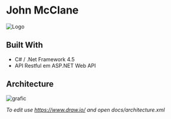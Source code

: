 # John McClane

![Logo](https://media.giphy.com/media/3ohzdJ4gBMo8omJuU0/giphy.gif)


## Built With

* C# / .Net Framework 4.5
* API Restful em ASP.NET Web API

## Architecture

![grafic](/docs/architecture.png)

*To edit use https://www.draw.io/ and open docs/architecture.xml*